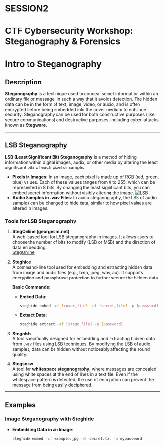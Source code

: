 # SESSION2
# CTF Cybersecurity Workshop: Steganography &amp; Forensics
# Intro to Steganography

## Description

**Steganography** is a technique used to conceal secret information within an ordinary file or message, in such a way that it avoids detection. The hidden data can be in the form of text, image, video, or audio, and is often encrypted before being embedded into the cover medium to enhance security. Steganography can be used for both constructive purposes (like secure communications) and destructive purposes, including cyber-attacks known as **Stegware**.

---

## LSB Steganography

**LSB (Least Significant Bit) Steganography** is a method of hiding information within digital images, audio, or other media by altering the least significant bits of each pixel or sample.

- **Pixels in Images**: In an image, each pixel is made up of RGB (red, green, blue) values. Each of these values ranges from 0 to 255, which can be represented in 8 bits. By changing the least significant bits, you can embed secret information without visibly altering the image.
  ![LSB](SESSION2/lsb.png)
- **Audio Samples in .wav Files**: In audio steganography, the LSB of audio samples can be changed to hide data, similar to how pixel values are altered in images.

### Tools for LSB Steganography

1. **StegOnline (georgeom.net)**  
   A web-based tool for LSB steganography in images. It allows users to choose the number of bits to modify (LSB or MSB) and the direction of data embedding.  
   [StegOnline](https://stegonline.georgeom.net/upload)

2. **Steghide**  
   A command-line tool used for embedding and extracting hidden data from image and audio files (e.g., bmp, jpeg, wav, au). It supports encryption and passphrase protection to further secure the hidden data.

   **Basic Commands**:
   - **Embed Data**:
     ```bash
     steghide embed -cf [cover_file] -ef [secret_file] -p [password]
     ```
   - **Extract Data**:
     ```bash
     steghide extract -sf [stego_file] -p [password]
     ```

3. **Stegolsb**  
   A tool specifically designed for embedding and extracting hidden data from `.wav` files using LSB techniques. By modifying the LSB of audio samples, data can be hidden without noticeably affecting the sound quality.

4. **Stegsnow**  
   A tool for **whitespace steganography**, where messages are concealed using white spaces at the end of lines in a text file. Even if the whitespace pattern is detected, the use of encryption can prevent the message from being easily deciphered.

---

## Examples

### Image Steganography with Steghide

- **Embedding Data in an Image**:
   ```bash
   steghide embed -cf example.jpg -ef secret.txt -p mypassword


